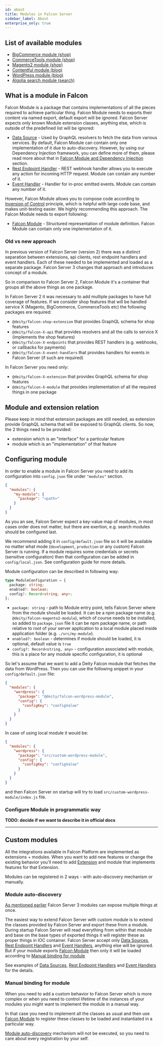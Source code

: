```yaml
---
id: about
title: Modules in Falcon Server
sidebar_label: About
enterprise_only: true
---
```


## List of available modules

- [BigCommerce module (shop)](../../integration/bigcommerce/overview)
- [CommerceTools module (shop)](../../integration/commercetools/overview)
- [Magento2 module (shop)](../../integration/magento2/overview)
- [Contentful module (blog)](../../integration/contentful/overview)
- [WordPress module (blog)](../../integration/wordpress)
- [Algolia search module (search)](../../integration/algolia)

## What is a module in Falcon

Falcon Module is a package that contains implementations of all the pieces required to achieve particular thing. Falcon Module needs to exports their content via named export, default export will be ignored. Falcon Server expects only known Module extension classes, anything else, which is outside of the predefined list will be ignored:

- [Data Source](./data-sources) - Used by GraphQL resolvers to fetch the data from various services. By default, Falcon Module can contain only one implementation of it due to auto-discovery. However, by using our Dependency Injection framework, you can define more of them, please read more about that in [Falcon Module and Dependency Injection](#falcon_module_and_dependency_injection) section.
- [Rest Endpoint Handler](./rest-endpoints) - REST webhook handler allows you to execute any action for incoming HTTP request. Module can contain any number of it.
- [Event Handler](./event-handlers) - Handler for in-proc emitted events. Module can contain any number of it.

However, Falcon Module allows you to compose code according to [Inversion of Control](https://en.wikipedia.org/wiki/Inversion_of_control) principle, which is helpful with large code base, and makes unit-testing easier. We highly recommending this approach. The Falcon Module needs to export following:

- [Falcon Module](./module-api) - Structured representation of module definition. Falcon Module can contain only one implementation of it.

### Old vs new approach

In previous version of Falcon Server (version 2) there was a distinct separation between extensions, api clients, rest endpoint handlers and event handlers. Each of these needed to be implemented and loaded as a separate package. Falcon Server 3 changes that approach and introduces concept of a module.

So in comparison to Falcon Server 2, Falcon Module it's a container that groups all the above things as one package.

In Falcon Server 2 it was necessary to add multiple packages to have full coverage of features. If we consider shop features that will be handled service X (Magento, BigCommerce, CommerceTools etc) the following packages ere required:

- `@deity/falcon-shop-extension` that provides GraphQL schema for shop features
- `@deity/falcon-X-api` that provides resolvers and all the calls to service X (implements the shop features)
- `@deity/falcon-X-endpoints` that provides REST handlers (e.g. webhooks, or callbacks for payments)
- `@deity/falcon-X-event-handlers` that provides handlers for events in Falcon Server (if such are required)

In Falcon Server you need only:

- `@deity/falcon-X-extension` that provides GraphQL schema for shop features
- `@deity/falcon-X-module` that provides implementation of all the required things in one package

## Module and extension relation

Please keep in mind that extension packages are still needed, as extension provide GraphQL schema that will be exposed to GraphQL clients.
So now, the 2 things need to be provided:

- extension which is an "interface" for a particular feature
- module which is an "implementation" of that feature

## Configuring module

In order to enable a module in Falcon Server you need to add its configuration into `config.json` file under `"modules"` section.

```json
{
  "modules": {
    "my-module": {
      "package": "<path>"
    }
  }
}
```

As you an see, Falcon Server expect a key-value map of modules, in most cases order does not matter, but there are exertion, e.g. search modules should be configured last.

We recommend adding it in `config/default.json` file so it will be available no matter what mode (`development`, `production` or any custom) Falcon Server is running. If a module requires some credentials or secrets (sensitive configuration) then that configuration can be added in `config/local.json`. See configuration guide for more details.

Module configuration can be described in following way:

```ts
type ModuleConfiguration = {
  package: string;
  enabled?: boolean;
  config?: Record<string, any>;
};
```

- `package: string` - path to Module entry point, tells Falcon Server where from the module should be loaded. It can be a npm package name (e.g. `@deity/falcon-magento2-module`), which of course needs to be installed, so added to `package.json` file it can be npm package name, or path relative to root of your server application to a local module placed inside application folder (e.g. `./src/my-module`).
- `enabled?: boolean` - determines if module should be loaded, it is optional, default value is `true`
- `config?: Record<string, any>` - configuration associated with module, this is a place for any module specific configuration, it is optional

So let's assume that we want to add a Deity Falcon module that fetches the data from WordPress. Then you can use the following snippet in your `config/default.json` file:

```json
{
  "modules": {
    "wordpress": {
      "package": "@deity/falcon-wordpress-module",
      "config": {
        "configKey": "configValue"
      }
    }
  }
}
```

In case of using local module it would be:

```json
{
  "modules": {
    "wordpress": {
      "package": "src/custom-wordpress-module",
      "config": {
        "configKey": "configValue"
      }
    }
  }
}
```

and then Falcon Server on startup will try to load `src/custom-wordpress-module/index.js` file.

### Configure Module in programmatic way

**TODO: decide if we want to describe it in official docs**

---

## Custom modules

All the integrations available in Falcon Platform are implemented as extensions + modules. When you want to add new features or change the existing behavior you'll need to add [Extension](../extensions/about) and module that implements features for that Extension.

Modules can be registered in 2 ways - with auto-discovery mechanism or manually.

### Module auto-discovery

[As mentioned earlier](#what-is-a-module-in-falcon) Falcon Server 3 modules can expose multiple things at once.

The easiest way to extend Falcon Server with custom module is to extend the classes provided by Falcon Server and export these from a module. During startup Falcon Server will read everything from within that module and base on the base types of exported things it will register these as proper things in IOC container. Falcon Server accept only [Data Sources](./data-sources), [Rest Endpoint Handlers](./rest-endpoints) and [Event Handlers](./event-handlers), anything else will be ignored. But if your module exports [Falcon Module](./module-api) then only it will be loaded according to [Manual binding for module](#manual-binding-for-module)

See examples of [Data Sources](./data-sources), [Rest Endpoint Handlers](./rest-endpoints) and [Event Handlers](./event-handlers) for the details.

### Manual binding for module

When you need to add a custom behavior to Falcon Server which is more complex or when you need to control lifetime of the instances of your modules you might want to implement the module in a manual way.

In that case you need to implement all the classes as usual and then use [Falcon Module](./module-api) to register these classes to be loaded and instantiated in a particular way.

[Module auto-discovery](#module-auto-discovery) mechanism will not be executed, so you need to care about every registration by your self.
